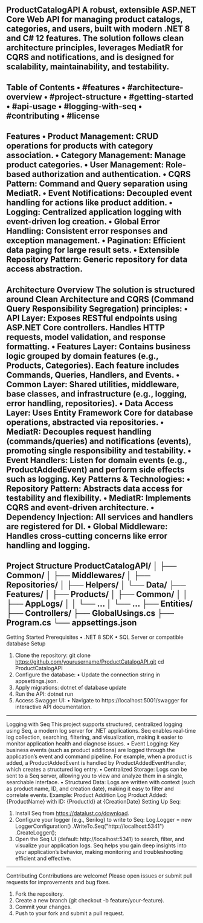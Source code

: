 ProductCatalogAPI
A robust, extensible ASP.NET Core Web API for managing product catalogs, categories, and users, built with modern .NET 8 and C# 12 features. The solution follows clean architecture principles, leverages MediatR for CQRS and notifications, and is designed for scalability, maintainability, and testability.
---
Table of Contents
•	#features
•	#architecture-overview
•	#project-structure
•	#getting-started
•	#api-usage
•	#logging-with-seq
•	#contributing
•	#license
---
Features
•	Product Management: CRUD operations for products with category association.
•	Category Management: Manage product categories.
•	User Management: Role-based authorization and authentication.
•	CQRS Pattern: Command and Query separation using MediatR.
•	Event Notifications: Decoupled event handling for actions like product addition.
•	Logging: Centralized application logging with event-driven log creation.
•	Global Error Handling: Consistent error responses and exception management.
•	Pagination: Efficient data paging for large result sets.
•	Extensible Repository Pattern: Generic repository for data access abstraction.
---
Architecture Overview
The solution is structured around Clean Architecture and CQRS (Command Query Responsibility Segregation) principles:
•	API Layer: Exposes RESTful endpoints using ASP.NET Core controllers. Handles HTTP requests, model validation, and response formatting.
•	Features Layer: Contains business logic grouped by domain features (e.g., Products, Categories). Each feature includes Commands, Queries, Handlers, and Events.
•	Common Layer: Shared utilities, middleware, base classes, and infrastructure (e.g., logging, error handling, repositories).
•	Data Access Layer: Uses Entity Framework Core for database operations, abstracted via repositories.
•	MediatR: Decouples request handling (commands/queries) and notifications (events), promoting single responsibility and testability.
•	Event Handlers: Listen for domain events (e.g., ProductAddedEvent) and perform side effects such as logging.
Key Patterns & Technologies:
•	Repository Pattern: Abstracts data access for testability and flexibility.
•	MediatR: Implements CQRS and event-driven architecture.
•	Dependency Injection: All services and handlers are registered for DI.
•	Global Middleware: Handles cross-cutting concerns like error handling and logging.
---
Project Structure
ProductCatalogAPI/
│
├── Common/
│   ├── Middlewares/
│   ├── Repositories/
│   ├── Helpers/
│   └── Data/
├── Features/
│   ├── Products/
│   ├── Common/
│   │   ├── AppLogs/
│   │   └── ...
│   └── ...
├── Entities/
├── Controllers/
├── GlobalUsings.cs
├── Program.cs
└── appsettings.json
---
Getting Started
Prerequisites
 •	.NET 8 SDK
 •	SQL Server or compatible database
Setup
1.	Clone the repository:
   git clone https://github.com/yourusername/ProductCatalogAPI.git
   cd ProductCatalogAPI
2.	Configure the database:
 •	Update the connection string in appsettings.json.
3.	Apply migrations:
    dotnet ef database update
4.	Run the API:
      dotnet run
5.	Access Swagger UI:
•	Navigate to https://localhost:5001/swagger for interactive API documentation.
---
Logging with Seq
This project supports structured, centralized logging using Seq, a modern log server for .NET applications. Seq enables real-time log collection, searching, filtering, and visualization, making it easier to monitor application health and diagnose issues.
 •	Event Logging: Key business events (such as product additions) are logged through the application’s event and command pipeline. For example, when a product is added, a ProductAddedEvent is handled by ProductAddedEventHandler, which      creates a structured log entry.
 •	Centralized Storage: Logs can be sent to a Seq server, allowing you to view and analyze them in a single, searchable interface.
 •	Structured Data: Logs are written with context (such as product name, ID, and creation date), making it easy to filter and correlate events.
Example: Product Addition Log
 Product Added: {ProductName} with ID: {ProductId} at {CreationDate}
Setting Up Seq:
1.	Install Seq from https://datalust.co/download.
2.	Configure your logger (e.g., Serilog) to write to Seq:
      Log.Logger = new LoggerConfiguration()
       .WriteTo.Seq("http://localhost:5341")
       .CreateLogger();
3.	Open the Seq UI (default: http://localhost:5341) to search, filter, and visualize your application logs.
Seq helps you gain deep insights into your application’s behavior, making monitoring and troubleshooting efficient and effective.
---
Contributing
Contributions are welcome! Please open issues or submit pull requests for improvements and bug fixes.
1.	Fork the repository.
2.	Create a new branch (git checkout -b feature/your-feature).
3.	Commit your changes.
4.	Push to your fork and submit a pull request.
